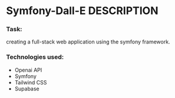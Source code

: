 # Symfony-Dall-E DESCRIPTION


<h3>Task:</h3>


<p>creating a full-stack web application using the symfony framework.</p>


<h3>Technologies used:</h3>
<ul>
  <li>Openai API</li>
  <li>Symfony</li>
  <li>Tailwind CSS</li>
  <li>Supabase</li>
  </ul>
